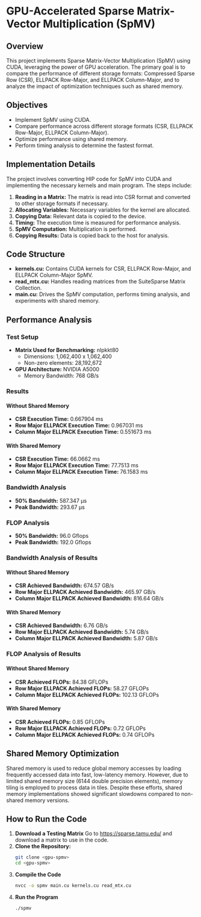 # GPU-Accelerated Sparse Matrix-Vector Multiplication (SpMV)

## Overview
This project implements Sparse Matrix-Vector Multiplication (SpMV) using CUDA, leveraging the power of GPU acceleration. The primary goal is to compare the performance of different storage formats: Compressed Sparse Row (CSR), ELLPACK Row-Major, and ELLPACK Column-Major, and to analyze the impact of optimization techniques such as shared memory.

## Objectives
- Implement SpMV using CUDA.
- Compare performance across different storage formats (CSR, ELLPACK Row-Major, ELLPACK Column-Major).
- Optimize performance using shared memory.
- Perform timing analysis to determine the fastest format.

## Implementation Details
The project involves converting HIP code for SpMV into CUDA and implementing the necessary kernels and main program. The steps include:
1. **Reading in a Matrix:** The matrix is read into CSR format and converted to other storage formats if necessary.
2. **Allocating Variables:** Necessary variables for the kernel are allocated.
3. **Copying Data:** Relevant data is copied to the device.
4. **Timing:** The execution time is measured for performance analysis.
5. **SpMV Computation:** Multiplication is performed.
6. **Copying Results:** Data is copied back to the host for analysis.

## Code Structure
- **kernels.cu:** Contains CUDA kernels for CSR, ELLPACK Row-Major, and ELLPACK Column-Major SpMV.
- **read_mtx.cu:** Handles reading matrices from the SuiteSparse Matrix Collection.
- **main.cu:** Drives the SpMV computation, performs timing analysis, and experiments with shared memory.

## Performance Analysis
### Test Setup
- **Matrix Used for Benchmarking:** nlpkkt80
  - Dimensions: 1,062,400 x 1,062,400
  - Non-zero elements: 28,192,672
- **GPU Architecture:** NVIDIA A5000
  - Memory Bandwidth: 768 GB/s

### Results
#### Without Shared Memory
- **CSR Execution Time:** 0.667904 ms
- **Row Major ELLPACK Execution Time:** 0.967031 ms
- **Column Major ELLPACK Execution Time:** 0.551673 ms

#### With Shared Memory
- **CSR Execution Time:** 66.0662 ms
- **Row Major ELLPACK Execution Time:** 77.7513 ms
- **Column Major ELLPACK Execution Time:** 76.1583 ms

### Bandwidth Analysis
- **50% Bandwidth:** 587.347 µs
- **Peak Bandwidth:** 293.67 µs

### FLOP Analysis
- **50% Bandwidth:** 96.0 Gflops
- **Peak Bandwidth:** 192.0 Gflops

### Bandwidth Analysis of Results
#### Without Shared Memory
- **CSR Achieved Bandwidth:** 674.57 GB/s
- **Row Major ELLPACK Achieved Bandwidth:** 465.97 GB/s
- **Column Major ELLPACK Achieved Bandwidth:** 816.64 GB/s

#### With Shared Memory
- **CSR Achieved Bandwidth:** 6.76 GB/s
- **Row Major ELLPACK Achieved Bandwidth:** 5.74 GB/s
- **Column Major ELLPACK Achieved Bandwidth:** 5.87 GB/s

### FLOP Analysis of Results
#### Without Shared Memory
- **CSR Achieved FLOPs:** 84.38 GFLOPs
- **Row Major ELLPACK Achieved FLOPs:** 58.27 GFLOPs
- **Column Major ELLPACK Achieved FLOPs:** 102.13 GFLOPs

#### With Shared Memory
- **CSR Achieved FLOPs:** 0.85 GFLOPs
- **Row Major ELLPACK Achieved FLOPs:** 0.72 GFLOPs
- **Column Major ELLPACK Achieved FLOPs:** 0.74 GFLOPs

## Shared Memory Optimization
Shared memory is used to reduce global memory accesses by loading frequently accessed data into fast, low-latency memory. However, due to limited shared memory size (6144 double precision elements), memory tiling is employed to process data in tiles. Despite these efforts, shared memory implementations showed significant slowdowns compared to non-shared memory versions.

## How to Run the Code
1. **Download a Testing Matrix**
   Go to https://sparse.tamu.edu/ and download a matrix to use in the code.
2. **Clone the Repository:**
   ```bash
   git clone <gpu-spmv>
   cd <gpu-spmv>
   ```
3. **Compile the Code**
   ```bash
   nvcc -o spmv main.cu kernels.cu read_mtx.cu
   ```
4. **Run the Program**
   ```bash
   ./spmv
   ```